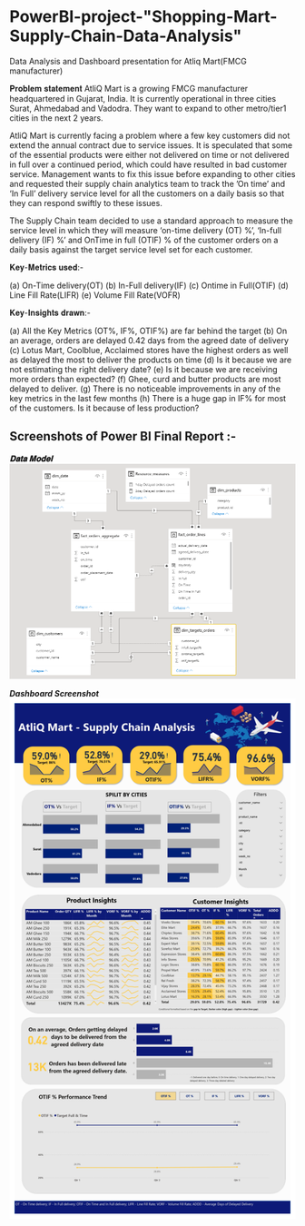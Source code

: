 # PowerBI-project-"Shopping-Mart-Supply-Chain-Data-Analysis"
Data Analysis and Dashboard presentation for Atliq Mart(FMCG manufacturer)

𝐏𝐫𝐨𝐛𝐥𝐞𝐦 𝐬𝐭𝐚𝐭𝐞𝐦𝐞𝐧𝐭
AtliQ Mart is a growing FMCG manufacturer headquartered in Gujarat, India. It is currently operational in three cities Surat, Ahmedabad and Vadodra. They want to expand to other metro/tier1 cities in the next 2 years.

AtliQ Mart is currently facing a problem where a few key customers did not extend the annual contract due to service issues. It is speculated that some of the essential products were either not delivered on time or not delivered in full over a continued period, which could have resulted in bad customer service. Management wants to fix this issue before expanding to other cities and requested their supply chain analytics team to track the ’On time’ and ‘In Full’ delivery service level for all the customers on a daily basis so that they can respond swiftly to these issues.

The Supply Chain team decided to use a standard approach to measure the service level in which they will measure ‘on-time delivery (OT) %’, ‘In-full delivery (IF) %’ and OnTime in full (OTIF) % of the customer orders on a daily basis against the target service level set for each customer.

𝐊𝐞𝐲-𝐌𝐞𝐭𝐫𝐢𝐜𝐬 𝐮𝐬𝐞𝐝:-

(a) On-Time delivery(OT)
(b) In-Full delivery(IF)
(c) Ontime in Full(OTIF)
(d) Line Fill Rate(LIFR)
(e) Volume Fill Rate(VOFR)


𝐊𝐞𝐲-𝐈𝐧𝐬𝐢𝐠𝐡𝐭𝐬 𝐝𝐫𝐚𝐰𝐧:-

(a) All the Key Metrics (OT%, IF%, OTIF%) are far behind the target
(b) On an average, orders are delayed 0.42 days from the agreed date of delivery
(c) Lotus Mart, Coolblue, Acclaimed stores have the highest orders as well as delayed the most to deliver the products on time
(d) Is it because we are not estimating the right delivery date?
(e) Is it because we are receiving more orders than expected?
(f) Ghee, curd and butter products are most delayed to deliver.
(g) There is no noticeable improvements in any of the key metrics in the last few months
(h) There is a huge gap in IF% for most of the customers. Is it because of less production?


## **Screenshots of Power BI  Final Report :-**

***𝐃𝐚𝐭𝐚 𝐌𝐨𝐝𝐞𝐥***
![Data Model](https://github.com/11KrishnaKumar/PowerBI-project--Shopping-Mart-Supply-Chain-Data-Analysis/blob/main/Dashboard%20Images/data_model.png?raw=true)


***Dashboard Screenshot***
![Dashboard](https://github.com/11KrishnaKumar/PowerBI-project--Shopping-Mart-Supply-Chain-Data-Analysis/blob/main/Dashboard%20Images/Dashboard.jpg?raw=true)


